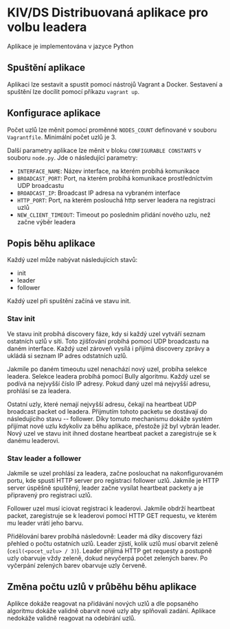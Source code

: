 # KIV/DS Distribuovaná aplikace pro volbu leadera
Aplikace je implementována v jazyce Python

## Spuštění aplikace
Aplikaci lze sestavit a spustit pomocí nástrojů Vagrant a Docker. Sestavení a spuštění lze docílit pomocí příkazu `vagrant up`.

## Konfigurace aplikace
Počet uzlů lze měnit pomocí proměnné `NODES_COUNT` definované v souboru `Vagrantfile`. Minimální počet uzlů je 3.

Další parametry aplikace lze měnit v bloku `CONFIGURABLE CONSTANTS` v souboru `node.py`. Jde o následující parametry:
- `INTERFACE_NAME`: Název interface, na kterém probíhá komunikace
- `BROADCAST_PORT`: Port, na kterém probíhá komunikace prostředníctvím UDP broadcastu
- `BROADCAST_IP`: Broadcast IP adresa na vybraném interface
- `HTTP_PORT`: Port, na kterém poslouchá http server leadera na registraci uzlů
- `NEW_CLIENT_TIMEOUT`: Timeout po posledním přidání nového uzlu, než začne výběr leadera

## Popis běhu aplikace
Každý uzel může nabývat následujících stavů:
- init
- leader
- follower

Každý uzel při spuštění začíná ve stavu init.

### Stav init
Ve stavu init probíhá discovery fáze, kdy si každý uzel vytváří seznam ostatních uzlů v síti.
Toto zjišťování probíhá pomocí UDP broadcastu na daném interface. Každý uzel zároveň vysílá i přijímá
discovery zprávy a ukládá si seznam IP adres odstatních uzlů.

Jakmile po daném timeoutu uzel nenachází nový uzel, probíha selekce leadera. Selekce leadera probíhá pomocí
Bully algoritmu. Každý uzel se podívá na nejvyšší číslo IP adresy. Pokud daný uzel má nejvyšší adresu, prohlásí
se za leadera.

Ostatní uzly, které nemají nejvyšší adresu, čekají na heartbeat UDP broadcast packet od leadera. Přijmutím tohoto packetu
se dostávají do následujícího stavu -- follower. Díky tomuto mechanismu dokáže systém přijímat nové uzlu kdykoliv za běhu
aplikace, přestože již byl vybrán leader. Nový uzel ve stavu init ihned dostane heartbeat packet a zaregistruje se k danému
leaderovi.

### Stav leader a follower
Jakmile se uzel prohlásí za leadera, začne poslouchat na nakonfigurovaném portu, kde spustí HTTP server pro registraci follower
uzlů. Jakmile je HTTP server úspěšně spuštěný, leader začne vysílat heartbeat packety a je připravený pro registraci uzlů.

Follower uzel musí iciovat registraci k leaderovi. Jakmile obdrží heartbeat packet, zaregistruje se k leaderovi pomocí HTTP GET
requestu, ve kterém mu leader vrátí jeho barvu.

Přidělování barev probíhá následovně: Leader má díky discovery fázi přehled o počtu ostatních uzlů. Leader zjistí, kolik uzlů musí
obarvit zeleně (`ceil(<pocet_uzlu> / 3)`). Leader přijímá HTTP get requesty a postupně uzly obarvuje vždy zeleně, dokud nevyčerpá
počet zelených barev. Po vyčerpání zelených barev obarvuje uzly červeně.

## Změna počtu uzlů v průběhu běhu aplikace

Aplikce dokáže reagovat na přidávání nových uzlů a dle popsaného algoritmu dokáže validně obarvit nové uzly aby splňovali zadání.
Aplikace nedokáže validně reagovat na odebírání uzlů.
